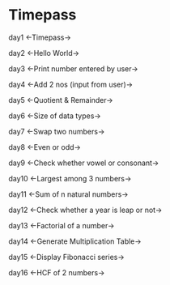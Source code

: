 # Timepass


day1
<-Timepass->

day2
<-Hello World->

day3
<-Print number entered by user->

day4
<-Add 2 nos (input from user)->

day5
<-Quotient & Remainder->

day6
<-Size of data types->

day7
<-Swap two numbers->

day8
<-Even or odd->

day9
<-Check whether vowel or consonant->

day10
<-Largest among 3 numbers->

day11
<-Sum of n natural numbers->

day12
<-Check whether a year is leap or not->

day13
<-Factorial of a number->

day14
<-Generate Multiplication Table->

day15
<-Display Fibonacci series->

day16
<-HCF of 2 numbers->



